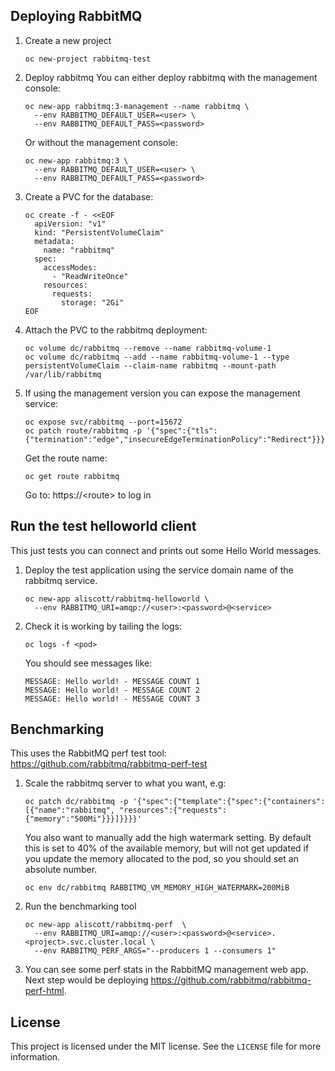 ## Deploying RabbitMQ

1. Create a new project
   ```
   oc new-project rabbitmq-test
   ```

2. Deploy rabbitmq
You can either deploy rabbitmq with the management console:
   ```
   oc new-app rabbitmq:3-management --name rabbitmq \
     --env RABBITMQ_DEFAULT_USER=<user> \
     --env RABBITMQ_DEFAULT_PASS=<password>
   ```
   Or without the management console:
   ```
   oc new-app rabbitmq:3 \
     --env RABBITMQ_DEFAULT_USER=<user> \
     --env RABBITMQ_DEFAULT_PASS=<password>
   ```

3. Create a PVC for the database:
   ```
   oc create -f - <<EOF
     apiVersion: "v1"
     kind: "PersistentVolumeClaim"
     metadata:
       name: "rabbitmq"
     spec:
       accessModes:
         - "ReadWriteOnce"
       resources:
         requests:
           storage: "2Gi"
   EOF
   ```

4. Attach the PVC to the rabbitmq deployment:
   ```
   oc volume dc/rabbitmq --remove --name rabbitmq-volume-1
   oc volume dc/rabbitmq --add --name rabbitmq-volume-1 --type persistentVolumeClaim --claim-name rabbitmq --mount-path /var/lib/rabbitmq
   ```

5. If using the management version you can expose the management service:
   ```
   oc expose svc/rabbitmq --port=15672
   oc patch route/rabbitmq -p '{"spec":{"tls":{"termination":"edge","insecureEdgeTerminationPolicy":"Redirect"}}}'
   ```
   Get the route name:
   ```
   oc get route rabbitmq
   ```
   Go to: https://\<route\> to log in

## Run the test helloworld client

This just tests you can connect and prints out some Hello World messages.

1. Deploy the test application using the service domain name of the rabbitmq service.
   ```
   oc new-app aliscott/rabbitmq-helloworld \
     --env RABBITMQ_URI=amqp://<user>:<password>@<service>
   ```
2. Check it is working by tailing the logs:
   ```
   oc logs -f <pod>
   ```
   You should see messages like:
   ```
   MESSAGE: Hello world! - MESSAGE COUNT 1
   MESSAGE: Hello world! - MESSAGE COUNT 2
   MESSAGE: Hello world! - MESSAGE COUNT 3
   ```

## Benchmarking

This uses the RabbitMQ perf test tool: https://github.com/rabbitmq/rabbitmq-perf-test

1. Scale the rabbitmq server to what you want, e.g:
   ```
   oc patch dc/rabbitmq -p '{"spec":{"template":{"spec":{"containers":[{"name":"rabbitmq", "resources":{"requests":{"memory":"500Mi"}}}]}}}}'
   ```

   You also want to manually add the high watermark setting. By default this is set to 40% of the available memory, but will not get updated if you update the memory allocated to the pod, so you should set an absolute number.
   ```
   oc env dc/rabbitmq RABBITMQ_VM_MEMORY_HIGH_WATERMARK=200MiB
   ```

2. Run the benchmarking tool
   ```
   oc new-app aliscott/rabbitmq-perf  \
     --env RABBITMQ_URI=amqp://<user>:<password>@<service>.<project>.svc.cluster.local \
     --env RABBITMQ_PERF_ARGS="--producers 1 --consumers 1"
   ```

3. You can see some perf stats in the RabbitMQ management web app.
   Next step would be deploying https://github.com/rabbitmq/rabbitmq-perf-html.

## License

This project is licensed under the MIT license. See the `LICENSE` file for more information.
